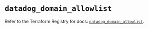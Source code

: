 # `datadog_domain_allowlist`

Refer to the Terraform Registry for docs: [`datadog_domain_allowlist`](https://registry.terraform.io/providers/datadog/datadog/3.50.0/docs/resources/domain_allowlist).
